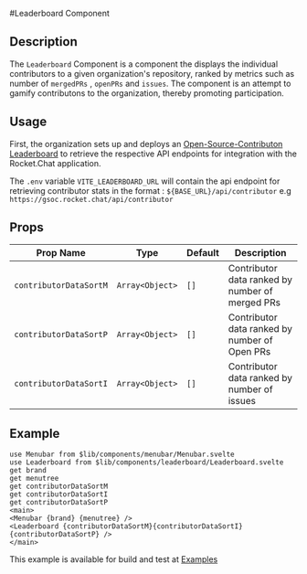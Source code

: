 #Leaderboard Component

## Description
The `Leaderboard` Component is a component the displays the individual contributors to a given organization's repository, ranked by metrics such as number of `mergedPRs` , `openPRs` and `issues`. The component is an attempt to gamify contributons to the organization, thereby promoting participation.

## Usage

First, the organization sets up and deploys an [Open-Source-Contributon Leaderboard](https://github.com/RocketChat/Opensource-Contribution-Leaderboard) to retrieve the respective API endpoints for integration with the Rocket.Chat application.

The `.env` variable  `VITE_LEADERBOARD_URL` will contain the api endpoint for retrieving contributor stats in the format : `${BASE_URL}/api/contributor` e.g `https://gsoc.rocket.chat/api/contributor` 


## Props

| Prop Name  | Type          | Default | Description                     |
|------------|---------------|---------|---------------------------------|
| `contributorDataSortM`  | `Array<Object>`      | `[]`    | Contributor data ranked by number of merged PRs |
| `contributorDataSortP` | `Array<Object>`| `[]`    | Contributor data ranked by number of Open PRs     |
| `contributorDataSortI`   | `Array<Object>`| `[]`    | Contributor data ranked by number of issues |


## Example

```agml
use Menubar from $lib/components/menubar/Menubar.svelte
use Leaderboard from $lib/components/leaderboard/Leaderboard.svelte
get brand
get menutree
get contributorDataSortM
get contributorDataSortI 
get contributorDataSortP
<main>
<Menubar {brand} {menutree} />
<Leaderboard {contributorDataSortM}{contributorDataSortI} {contributorDataSortP} />
</main> 
```

This example is available for build and test at [Examples](../examples/leaderboard.md)